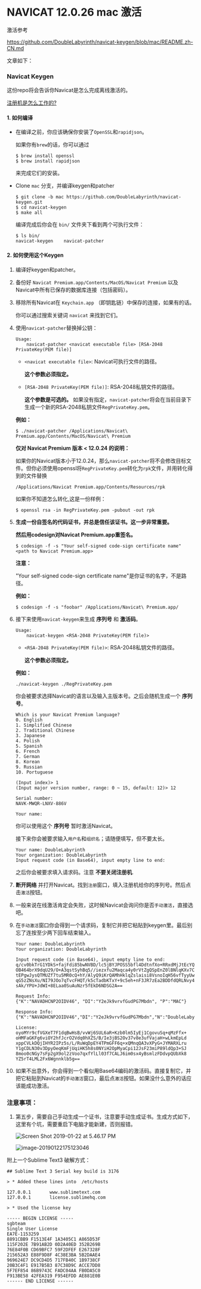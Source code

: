 # NAVICAT 12.0.26 mac 激活

激活参考

https://github.com/DoubleLabyrinth/navicat-keygen/blob/mac/README.zh-CN.md

文章如下：

### Navicat Keygen

这份repo将会告诉你Navicat是怎么完成离线激活的。

[注册机是怎么工作的?](https://github.com/DoubleLabyrinth/navicat-keygen/blob/mac/HOW_DOES_IT_WORK.zh-CN.md)

#### 1. 如何编译

- 在编译之前，你应该确保你安装了`OpenSSL`和`rapidjson`。

  如果你有`brew`的话，你可以通过

  ```
  $ brew install openssl
  $ brew install rapidjson
  ```

  来完成它们的安装。

- Clone `mac` 分支，并编译keygen和patcher

  ```
  $ git clone -b mac https://github.com/DoubleLabyrinth/navicat-keygen.git
  $ cd navicat-keygen
  $ make all
  ```

  编译完成后你会在 `bin/` 文件夹下看到两个可执行文件：

  ```
  $ ls bin/
  navicat-keygen    navicat-patcher
  ```

#### 2. 如何使用这个Keygen

1. 编译好keygen和patcher。

2. 备份好 `Navicat Premium.app/Contents/MacOS/Navicat Premium` 以及Navicat中所有已保存的数据库连接（包括密码）。

3. 移除所有Navicat在 `Keychain.app` （即钥匙链）中保存的连接，如果有的话。

   你可以通过搜索关键词 `navicat` 来找到它们。

4. 使用`navicat-patcher`替换掉公钥：

   ```
   Usage:
       navicat-patcher <navicat executable file> [RSA-2048 PrivateKey(PEM file)]
   ```

   - `<navicat executable file>`: Navicat可执行文件的路径。

     **这个参数必须指定。**

   - `[RSA-2048 PrivateKey(PEM file)]`: RSA-2048私钥文件的路径。

     **这个参数是可选的。** 如果没有指定，`navicat-patcher`将会在当前目录下生成一个新的RSA-2048私钥文件`RegPrivateKey.pem`。

   **例如：**

   ```
   $ ./navicat-patcher /Applications/Navicat\ Premium.app/Contents/MacOS/Navicat\ Premium
   ```

   **仅对 Navicat Premium 版本 < 12.0.24 的说明：**

   如果你的Navicat版本小于12.0.24，那么`navicat-patcher`将不会修改目标文件。但你必须使用openssl将`RegPrivateKey.pem`转化为`rpk`文件，并用转化得到的文件替换

   ```
   /Applications/Navicat Premium.app/Contents/Resources/rpk
   ```

   如果你不知道怎么转化,这是一份样例：

   ```
   $ openssl rsa -in RegPrivateKey.pem -pubout -out rpk
   ```

5. **生成一份自签名的代码证书，并总是信任该证书。这一步非常重要。**

   **然后用codesign对Navicat Premium.app重签名。**

   ```
   $ codesign -f -s "Your self-signed code-sign certificate name" <path to Navicat Premium.app>
   ```

   **注意：**

   "Your self-signed code-sign certificate name"是你证书的名字，不是路径。

   **例如：**

   ```
   $ codesign -f -s "foobar" /Applications/Navicat\ Premium.app/
   ```

6. 接下来使用`navicat-keygen`来生成 **序列号** 和 **激活码**。

   ```
   Usage:
       navicat-keygen <RSA-2048 PrivateKey(PEM file)>
   ```

   - `<RSA-2048 PrivateKey(PEM file)>`: RSA-2048私钥文件的路径。

     **这个参数必须指定。**

   **例如：**

   ```
   ./navicat-keygen ./RegPrivateKey.pem
   ```

   你会被要求选择Navicat的语言以及输入主版本号。之后会随机生成一个 **序列号**。

   ```
   Which is your Navicat Premium language?
   0. English
   1. Simplified Chinese
   2. Traditional Chinese
   3. Japanese
   4. Polish
   5. Spanish
   6. French
   7. German
   8. Korean
   9. Russian
   10. Portuguese
   
   (Input index)> 1
   (Input major version number, range: 0 ~ 15, default: 12)> 12
   
   Serial number:
   NAVK-MWQR-LNXV-886V
   
   Your name: 
   ```

   你可以使用这个 **序列号** 暂时激活Navicat。

   接下来你会被要求输入`用户名`和`组织名`；请随便填写，但不要太长。

   ```
   Your name: DoubleLabyrinth
   Your organization: DoubleLabyrinth
   Input request code (in Base64), input empty line to end:
   ```

   之后你会被要求填入请求码。注意 **不要关闭注册机**.

7. **断开网络** 并打开Navicat。找到`注册`窗口，填入注册机给你的序列号。然后点击`激活`按钮。

8. 一般来说在线激活肯定会失败，这时候Navicat会询问你是否`手动激活`，直接选吧。

9. 在`手动激活`窗口你会得到一个请求码，复制它并把它粘贴到keygen里。最后别忘了连按至少两下回车结束输入。

   ```
   Your name: DoubleLabyrinth
   Your organization: DoubleLabyrinth
   
   Input request code (in Base64), input empty line to end:
   q/cv0bkTrG1YDkS+fajFdi85bwNVBD/lc5jBYJPOSS5bfl4DdtnfXo+RRxdMjJtEcYQnvLPi2LF0
   OB464brX9dqU29/O+A3qstSyhBq5//iezxfu2Maqca4y0rVtZgQSpEnZ0lBNlqKXv7CuTUYCS1pm
   tEPgwJysQTMUZf7tu5MR0cQ+hY/AlyQ9iKrQAMhHklqZslaisi8VsnoIqH56vfTyyUwUQXrFNc41
   qG5zZNsXu/NI79JOo7qTvcFHQT/k5cTadbKTxY+9c5eh+nF3JR7zEa2BDDfdQRLNvy4DTSyxdYXd
   sAk/YPU+JdWI+8ELaa0SuAuNzr5fEkD6NDSG2A==
   
   Request Info:
   {"K":"NAVADHCNP2OIDV46", "DI":"Y2eJk9vrvfGudPG7Mbdn", "P":"MAC"}
   
   Response Info:
   {"K":"NAVADHCNP2OIDV46","DI":"Y2eJk9vrvfGudPG7Mbdn","N":"DoubleLabyrinth","O":"DoubleLabyrinth","T":1537630251}
   
   License:
   oyoMYr9cfVGXeT7F1dqBwHsB/vvWj6SUL6aR+Kzb0lm5IyEj1CgovuSq+qMzFfx+
   oHMFaGKFg6viOY2hfJcrO2Vdq0hXZS/B/Ie3jBS2Ov37v8e3ufVajaH+wLkmEpLd
   xppCVLkDQjIHYR2IPz5s/L/RuWqDpEY4TPmGFF6q+xQMnqQA3vXPyG+JYMARXLru
   Y1gCDLN30v3DpyOeqKmFjUqiHK5h8s0NYiH2OpMyaCpi12JsF23miP89ldQp3+SJ
   8moo0cNGy7sFp2gX9ol2zVoo7qxfYlLl03f7CALJ6im0sx4yBsmlzFDdvpQUbXk8
   YZ5rT4LML2Fx6Wgnnklb5g==
   ```

10. 如果不出意外，你会得到一个看似用Base64编码的激活码。直接复制它，并把它粘贴到Navicat的`手动激活`窗口，最后点`激活`按钮。如果没什么意外的话应该能成功激活。

### 注意事项：

1. 第五步，需要自己手动生成一个证书，注意要手动生成证书。生成方式如下，这里有个坑，需要重启下电脑才能新建，否则报错。

   ![Screen Shot 2019-01-22 at 5.46.17 PM](./images/navicat.png)

   ![image-20190122175123046](./images/navicat2.png)






附上一个Sublime Text3 破解方式：

```
## Sublime Text 3 Serial key build is 3176

> * Added these lines into  /etc/hosts 

127.0.0.1       www.sublimetext.com
127.0.0.1       license.sublimehq.com

> * Used the license key

----- BEGIN LICENSE -----
sgbteam
Single User License
EA7E-1153259
8891CBB9 F1513E4F 1A3405C1 A865D53F
115F202E 7B91AB2D 0D2A40ED 352B269B
76E84F0B CD69BFC7 59F2DFEF E267328F
215652A3 E88F9D8F 4C38E3BA 5B2DAAE4
969624E7 DC9CD4D5 717FB40C 1B9738CF
20B3C4F1 E917B5B3 87C38D9C ACCE7DD8
5F7EF854 86B9743C FADC04AA FB0DA5C0
F913BE58 42FEA319 F954EFDD AE881E0B
------ END LICENSE ------
```

